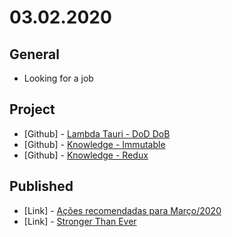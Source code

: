 # 03.02.2020

## General

- Looking for a job

## Project

- \[Github\] - [Lambda Tauri - DoD DoB](https://github.com/org-3s2yu/lambda-tauri)
- \[Github\] - [Knowledge - Immutable](https://github.com/org-minerva/immmutable)
- \[Github\] - [Knowledge - Redux](https://github.com/org-minerva/redux)

## Published

- \[Link\] - [Ações recomendadas para Março/2020](https://nerdcalistenico.com.br/foconocapital/artigos/recomendadas/acoes-recomendadas-para-marco-2020/)
- \[Link\] - [Stronger Than Ever](https://nerdcalistenico.com.br/zamenhof/idiomas/ingles/musica/ingles-raleigh-ritchie-stronger-than-ever/)
